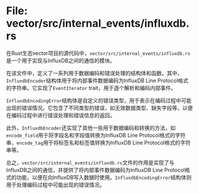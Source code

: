 # File: vector/src/internal_events/influxdb.rs

在Rust生态vector项目的源代码中，`vector/src/internal_events/influxdb.rs`是一个用于实现与InfluxDB之间的通信的模块。

在该文件中，定义了一系列用于数据编码和错误处理的结构体和函数。其中，`InfluxdbEncoder`结构体用于将内部事件数据编码为InfluxDB Line Protocol格式的字符串。它实现了`EventIterator` trait，用于逐个解析和编码内部事件。

`InfluxdbEncodingError`结构体是自定义的错误类型，用于表示在编码过程中可能出现的错误情况。它包含了不同类型的错误，如无效数据类型、缺失字段等，以便在编码过程中进行错误处理和错误信息的返回。

此外，`InfluxdbEncoder`还实现了其他一些用于数据编码和转换的方法，如`encode_field`用于将字段名和字段值转换为InfluxDB Line Protocol格式的字符串，`encode_tag`用于将标签名和标签值转换为InfluxDB Line Protocol格式的字符串等。

总之，`vector/src/internal_events/influxdb.rs`文件的作用是实现了与InfluxDB之间的通信，并提供了将内部事件数据编码为InfluxDB Line Protocol格式的功能，以便在向InfluxDB写入数据时使用。`InfluxdbEncodingError`结构体则用于处理编码过程中可能出现的错误情况。

